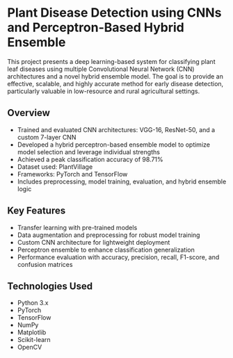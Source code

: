 # Plant Disease Detection using CNNs and Perceptron-Based Hybrid Ensemble

This project presents a deep learning-based system for classifying plant leaf diseases using multiple Convolutional Neural Network (CNN) architectures and a novel hybrid ensemble model. The goal is to provide an effective, scalable, and highly accurate method for early disease detection, particularly valuable in low-resource and rural agricultural settings.

## Overview

- Trained and evaluated CNN architectures: VGG-16, ResNet-50, and a custom 7-layer CNN
- Developed a hybrid perceptron-based ensemble model to optimize model selection and leverage individual strengths
- Achieved a peak classification accuracy of 98.71%
- Dataset used: PlantVillage
- Frameworks: PyTorch and TensorFlow
- Includes preprocessing, model training, evaluation, and hybrid ensemble logic

## Key Features

- Transfer learning with pre-trained models
- Data augmentation and preprocessing for robust model training
- Custom CNN architecture for lightweight deployment
- Perceptron ensemble to enhance classification generalization
- Performance evaluation with accuracy, precision, recall, F1-score, and confusion matrices

## Technologies Used

- Python 3.x
- PyTorch
- TensorFlow
- NumPy
- Matplotlib
- Scikit-learn
- OpenCV
